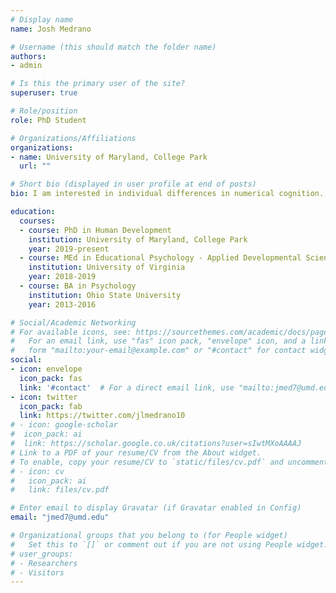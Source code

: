```yaml
---
# Display name
name: Josh Medrano

# Username (this should match the folder name)
authors:
- admin

# Is this the primary user of the site?
superuser: true

# Role/position
role: PhD Student

# Organizations/Affiliations
organizations:
- name: University of Maryland, College Park
  url: ""

# Short bio (displayed in user profile at end of posts)
bio: I am interested in individual differences in numerical cognition. At the moment, I am looking at how executive functions are linked to mathematical learning.

education:
  courses:
  - course: PhD in Human Development
    institution: University of Maryland, College Park
    year: 2019-present
  - course: MEd in Educational Psychology - Applied Developmental Science
    institution: University of Virginia
    year: 2018-2019
  - course: BA in Psychology
    institution: Ohio State University
    year: 2013-2016

# Social/Academic Networking
# For available icons, see: https://sourcethemes.com/academic/docs/page-builder/#icons
#   For an email link, use "fas" icon pack, "envelope" icon, and a link in the
#   form "mailto:your-email@example.com" or "#contact" for contact widget.
social:
- icon: envelope
  icon_pack: fas
  link: '#contact'  # For a direct email link, use "mailto:jmed7@umd.edu".
- icon: twitter
  icon_pack: fab
  link: https://twitter.com/jlmedrano10
# - icon: google-scholar
#  icon_pack: ai
#  link: https://scholar.google.co.uk/citations?user=sIwtMXoAAAAJ
# Link to a PDF of your resume/CV from the About widget.
# To enable, copy your resume/CV to `static/files/cv.pdf` and uncomment the lines below.
# - icon: cv
#   icon_pack: ai
#   link: files/cv.pdf

# Enter email to display Gravatar (if Gravatar enabled in Config)
email: "jmed7@umd.edu"

# Organizational groups that you belong to (for People widget)
#   Set this to `[]` or comment out if you are not using People widget.
# user_groups:
# - Researchers
# - Visitors
---
```

